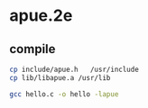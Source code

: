 # apue.2e

## compile

```bash
cp include/apue.h   /usr/include
cp lib/libapue.a /usr/lib

gcc hello.c -o hello -lapue
```